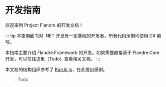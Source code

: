 # 开发指南

欢迎来到 Project Flandre 的开发文档！

::: tip
本指南面向对 .NET 开发有一定基础的开发者，所有代码示例均使用 C# 编写。

本指南主要介绍 Flandre.Framework 的开发。如果需要直接基于 Flandre.Core 开发，可以前往这里（Todo）查看相关文档。
:::

本文档的结构组织参考了 [Koishi.js](https://koishi.chat/)，在此提出感谢。

> Todo
